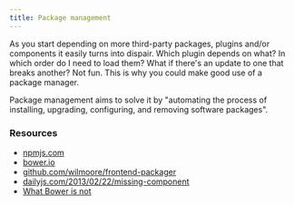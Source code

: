 ```yaml
---
title: Package management
---
```


As you start depending on more third-party packages, plugins and/or components it easily turns into dispair. Which plugin depends on what? In which order do I need to load them? What if there's an update to one that breaks another? Not fun. This is why you could make good use of a package manager.

Package management aims to solve it by "automating the process of installing, upgrading, configuring, and removing software packages".

### Resources

- [npmjs.com](https://www.npmjs.com/)
- [bower.io](http://bower.io/)
- [github.com/wilmoore/frontend-packager](https://github.com/wilmoore/frontend-packagers)
- [dailyjs.com/2013/02/22/missing-component](http://dailyjs.com/2013/02/22/missing-component/)
- [What Bower is not](http://tech.pro/tutorial/1190/package-managers-an-introductory-guide-for-the-uninitiated-front-end-developer#what_bower_is_not)
